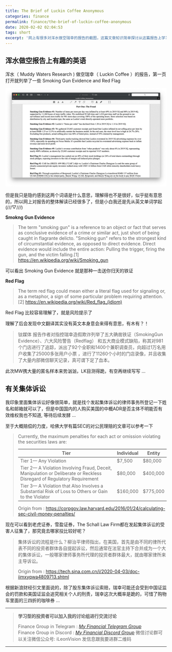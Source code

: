 ```yaml
---
title: The Brief of Luckin Coffee Anonymous
categories: finance
permalink: finance/the-brief-of-luckin-coffee-anonymous
date: 2020-02-02 02:04:53
tags: short
excerpt: '网上有很多对浑水做空瑞幸的报告的截图，这篇文章知识简单探讨从这篇报告上学习到的有趣的英文俚语'
---
```


## 浑水做空报告上有趣的英语

浑水（ Muddy Waters Research )  做空瑞幸（ Luckin Coffee ）的报告，第一页打开就列举了一些 Smoking Gun Evidence and Red Flag 

![image-20200202020947536](the-brief-of-luckin-coffee-anonymous/image-20200202020947536.png)

但是我只是隐约感到这两个词语是什么意思，理解得也不是很好，似乎挺有意思的，所以网上对报告的整体解读已经很多了，但是小白我还是先从英文单词学起 (///▽///) 



**Smokng Gun Evidence**

>The term "smoking gun" is a reference to an object or fact that serves as conclusive evidence of a crime or similar act, just short of being caught in flagrante delicto. "Smoking gun" refers to the strongest kind of circumstantial evidence, as opposed to direct evidence. Direct evidence would include the entire action: Pulling the trigger, firing the gun, and the victim falling.[1]
>https://en.wikipedia.org/wiki/Smoking_gun

可以看出 Smoking Gun Evidence 就是那种一击送你归天的铁证



**Red Flag**

>The term red flag could mean either a literal flag used for signaling or, as a metaphor, a sign of some particular problem requiring attention.[2]
>https://en.wikipedia.org/wiki/Red_flag_(idiom)

Red Flag 比较容易理解了，就是风险提示了

理解了后会发现中文翻译其实没有英文本身意会来得有意思，有木有？！



> 钛媒体 报告作者对指控瑞幸造假欺诈列举了五大确凿铁证（SmokingGun Evidence）、六大风险警告（Redflag） 和五大商业模式缺陷，称其对981个门店进行了追踪，派出了92个全职和1400个兼职调查员，向超过1万名用户收集了25000多张用户小票 ，进行了11260个小时的门店录像，并且收集了大量内部微信聊天记录，真可谓下足了血本。
>

此次MW携大量的匿名样本来势汹汹，LK目测得跪，有空再继续写写 ...



## 有关集体诉讼

我印象里面集体诉讼好像很简单，就是找个发起集体诉讼的律师事务所登记一下姓名和邮箱就可以了，但是中国国内的人购买美国的中概ADR是否主体不明能否有效维权我也不知道, 等待后续发酵 ... 

至于大概赔偿的力度，哈佛大学有篇SEC的对公民理赔的文章可以参考一下

> Currently, the maximum penalties for each act or omission violating the securities laws are:
>
> | **Tier**                                                     | **Individual** | **Entity** |
> | ------------------------------------------------------------ | -------------- | ---------- |
> | Tier 1— Any Violation                                        | $7,500         | $80,000    |
> | Tier 2— A Violation Involving Fraud, Deceit, Manipulation or Deliberate or Reckless Disregard of Regulatory Requirement | $80,000        | $400,000   |
> | Tier 3— A Violation that Also Involves a Substantial Risk of Loss to Others or Gain to the Violator | $160,000       | $775,000   |
>
> Origin from : https://corpgov.law.harvard.edu/2016/01/24/calculating-sec-civil-money-penalties/
>
> 

现在可以看到老虎证券，雪盈证券，The Schall Law Firm都在发起集体诉讼的受害人征集了，那究竟去哪家投比较好呢？

> 集体诉讼的流程是什么？柳治平律师指出，在美国，首先是由不同的律所代表不同的投资者群体各自提起诉讼，然后通常在法官主持下合并成为一个大的集体诉讼，一般哪家律师事务所代理的投资者群体最大，就由哪家律所来主导诉讼。
>
> Origin from : https://tech.sina.com.cn/i/2020-04-03/doc-iimxyqwa4809713.shtml
>
> 

根据新浪财经引文里面说的，除了股东集体诉讼索赔，瑞幸可能还会受到中国证监会的罚款和美国证监会追究相关个人的刑责，瑞幸这次大概率是跪的，可惜了购物车里面的三四折的咖啡券 ...



------

> **学习型的投资者可以加入我的讨论组进行交流讨论**     
>
> Finance Group in Telegram : [_My Financial Telegram Group_](https://t.me/joinchat/JAgU_xVgurGtCieh5GQ56g)   
> Finance Group in Discord : [_My Financial Discord Group_](https://discord.gg/NgWdjb)
> 微信讨论群可以关注微信公众号:  iLeonVision 发信息跟我要进群二维码

------

